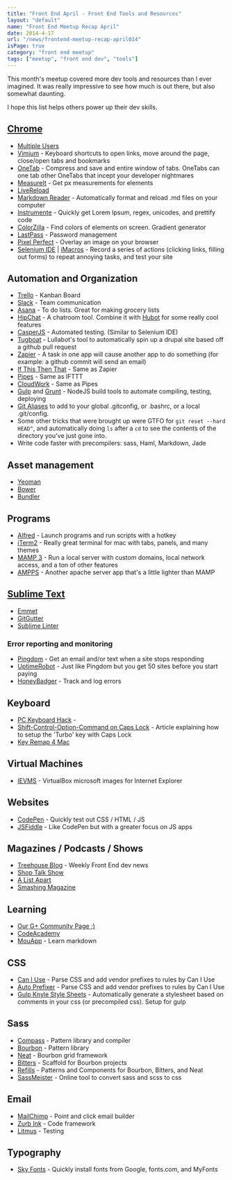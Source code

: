 ```yaml
---
title: "Front End April - Front End Tools and Resources"
layout: "default"
name: "Front End Meetup Recap April"
date: 2014-4-17
url: "/news/frontend-meetup-recap-april014"
isPage: true
category: "front end meetup"
tags: ["meetup", "front end dev", "tools"]
---
```


This month's meetup covered more dev tools and resources than I ever imagined. It was really impressive to see how much is out there, but also somewhat daunting. 

I hope this list helps others power up their dev skills. 


## <a href="https://www.google.com/intl/en/chrome/browser/" target="_blank">Chrome</a>
- <a href="https://support.google.com/chrome/answer/2364824?hl=en" target="_blank">Multiple Users</a>
- <a href="https://chrome.google.com/webstore/detail/vimium/dbepggeogbaibhgnhhndojpepiihcmeb" target="_blank">Vimium</a> - Keyboard shortcuts to open links, move around the page, close/open tabs and bookmarks
- <a href="https://chrome.google.com/webstore/detail/onetab/chphlpgkkbolifaimnlloiipkdnihall" target="_blank">OneTab</a> - Compress and save and entire window of tabs. OneTabs can one tab other OneTabs that incept your developer nightmares
- <a href="https://chrome.google.com/webstore/detail/measureit/pokhcahijjfkdccinalifdifljglhclm" target="_blank">MeasureIt</a> - Get px measurements for elements
- <a href="https://chrome.google.com/webstore/detail/livereload/jnihajbhpnppcggbcgedagnkighmdlei" target="_blank">LiveReload</a>
- <a href="https://chrome.google.com/webstore/detail/markdown-reader/gpoigdifkoadgajcincpilkjmejcaanc" target="_blank">Markdown Reader</a> - Automatically format and reload .md files on your computer
- <a href="https://chrome.google.com/webstore/detail/instrumente/ahchimdkljhhfjkklkafookapgikdhkk" target="_blank">Instrumente</a> - Quickly get Lorem Ipsum, regex, unicodes, and prettify code
- <a href="https://chrome.google.com/webstore/detail/colorzilla/bhlhnicpbhignbdhedgjhgdocnmhomnp" target="_blank">ColorZilla</a> - Find colors of elements on screen. Gradient generator
- <a href="https://chrome.google.com/webstore/detail/lastpass-free-password-ma/hdokiejnpimakedhajhdlcegeplioahd" target="_blank">LastPass</a> - Password management
- <a href="https://chrome.google.com/webstore/detail/perfectpixel-by-welldonec/dkaagdgjmgdmbnecmcefdhjekcoceebi?hl=en" target="_blank">Pixel Perfect</a> - Overlay an image on your browser
- <a href="http://docs.seleniumhq.org/projects/ide/" target="_blank">Selenium IDE</a> | <a href="https://chrome.google.com/webstore/search/imacros" target="_blank">iMacros</a> - Record a series of actions (clicking links, filling out forms) to repeat annoying tasks, and test your site

## Automation and Organization
- <a href="http://trello.com/" target="_blank">Trello</a> - Kanban Board
- <a href="https://slack.com/is/team-communication" target="_blank">Slack</a> - Team communication
- <a href="http://app.asana.com/" target="_blank">Asana</a> - To do lists. Great for making grocery lists
- <a href="http://hipchat.com" target="_blank">HipChat</a> - A chatroom tool. Combine it with <a href="https://hubot.github.com/" target="_blank">Hubot</a> for some really cool features
- <a href="http://casperjs.org/" target="_blank">CasperJS</a> - Automated testing. (Similar to Selenium IDE)
- <a href="http://www.lullabot.com/blog/podcasts/drupalizeme-podcast/25-workflow-uh-what-it-good" target="_blank">Tugboat</a> - Lullabot's tool to automatically spin up a drupal site based off a github pull request
- <a href="http://zapier.com/" target="_blank">Zapier</a> - A task in one app will cause another app to do something (for example: a github commit will send an email)
- <a href="https://ifttt.com/" target="_blank">If This Then That</a> - Same as Zapier
- <a href="http://pipes.yahoo.com/pipes/" target="_blank">Pipes</a> - Same as IFTTT
- <a href="https://cloudwork.com" target="_blank">CloudWork</a> - Same as Pipes
- <a href="http://gulpjs.com/" target="_blank">Gulp</a> and <a href="http://gruntjs.com/" target="_blank">Grunt</a> - NodeJS build tools to automate compiling, testing, deploying
- <a href="http://www.mediawiki.org/wiki/Git/aliases" target="_blank">Git Aliases</a> to add to your global .gitconfig, or .bashrc, or a local .git/config.
- Some other tricks that were brought up were GTFO for `git reset --hard HEAD^`, and automatically doing `ls` after a `cd` to see the contents of the directory you've just gone into.
- Write code faster with precompilers: sass, Haml, Markdown, Jade

## Asset management
- <a href="http://yeoman.io/" target="_blank">Yeoman</a>
- <a href="http://bower.io/" target="_blank">Bower</a>
- <a href="http://bundler.io/" target="_blank">Bundler</a>

## Programs
- <a href="http://www.alfredapp.com/" target="_blank">Alfred</a> - Launch programs and run scripts with a hotkey
- <a href="http://www.iterm2.com/" target="_blank">iTerm2</a> - Really great terminal for mac with tabs, panels, and many themes
- <a href="http://www.mamp.info/en/mamp-pro/" target="_blank">MAMP 3</a> - Run a local server with custom domains, local network access, and a ton of other features
- <a href="http://ampps.com/" target="_blank">AMPPS</a> - Another apache server app that's a little lighter than MAMP

## <a href="http://www.sublimetext.com/" target="_blank">Sublime Text</a>
- <a href="http://emmet.io/" target="_blank">Emmet</a>
- <a href="https://github.com/jisaacks/GitGutter" target="_blank">GitGutter</a>
- <a href="https://github.com/SublimeLinter/SublimeLinter-for-ST2" target="_blank">Sublime Linter</a>


### Error reporting and monitoring
- <a href="https://www.pingdom.com/" target="_blank">Pingdom</a> - Get an email and/or text when a site stops responding
- <a href="http://uptimerobot.com/" target="_blank">UptimeRobot</a> - Just like Pingdom but you get 50 sites before you start paying
- <a href="https://www.honeybadger.io/" target="_blank">HoneyBadger</a> - Track and log errors

## Keyboard
- <a href="https://github.com/tekezo/PCKeyboardHack" target="_blank">PC Keyboard Hack</a> - 
- <a href="http://www.leancrew.com/all-this/2012/11/shift-control-option-command-on-caps-lock/" target="_blank">Shift-Control-Option-Command on Caps Lock</a> - Article explaining how to setup the 'Turbo' key with Caps Lock
- <a href="https://pqrs.org/macosx/keyremap4macbook/" target="_blank">Key Remap 4 Mac</a>

## Virtual Machines
- <a href="https://github.com/xdissent/ievms" target="_blank">IEVMS</a> - VirtualBox microsoft images for Internet Explorer

## Websites
- <a href="http://codepen.io" target="_blank">CodePen</a> - Quickly test out CSS / HTML / JS
- <a href="http://jsfiddle.net/" target="_blank">JSFiddle</a> - Like CodePen but with a greater focus on JS apps

## Magazines / Podcasts / Shows
- <a href="https://www.youtube.com/user/gotreehouse/videos" target="_blank">Treehouse Blog</a> - Weekly Front End dev news
- <a href="http://shoptalkshow.com/" target="_blank">Shop Talk Show</a>
- <a href="http://alistapart.com/" target="_blank">A List Apart</a>
- <a href="http://www.smashingmagazine.com/" target="_blank">Smashing Magazine</a>

## Learning
- <a href="https://plus.google.com/communities/113557318254825410566" target="_blank">Our G+ Community Page ;)</a>
- <a href="http://www.codecademy.com/" target="_blank">CodeAcademy</a>
- <a href="http://mouapp.com" target="_blank">MouApp</a> - Learn markdown

## CSS
- <a href="http://caniuse.com/" target="_blank">Can I Use</a> - Parse CSS and add vendor prefixes to rules by Can I Use
- <a href="https://github.com/ai/autoprefixer" target="_blank">Auto Prefixer</a> - Parse CSS and add vendor prefixes to rules by Can I Use
- <a href="http://azanebrain.github.io/gulp-kss/" target="_blank">Gulp Knyle Style Sheets</a> - Automatically generate a stylesheet based on comments in your css (or precompiled css). Setup for gulp

## Sass
- <a href="" target="_blank">Compass</a> - Pattern library and compiler
- <a href="http://bourbon.io/" target="_blank">Bourbon</a> - Pattern library
- <a href="http://neat.bourbon.io/" target="_blank">Neat</a> - Bourbon grid framework
- <a href="http://bitters.bourbon.io/" target="_blank">Bitters</a> - Scaffold for Bourbon projects
- <a href="http://refills.bourbon.io/" target="_blank">Refills</a> - Patterns and Components for Bourbon, Bitters, and Neat
- <a href="http://sassmeister.com/" target="_blank">SassMeister</a> - Online tool to convert sass and scss to css

## Email
- <a href="http://mailchimp.com/" target="_blank">MailChimp</a> - Point and click email builder
- <a href="http://zurb.com/ink/" target="_blank">Zurb Ink</a> - Code framework
- <a href="http://litmus.com/" target="_blank">Litmus</a> - Testing

## Typography
- <a href="https://skyfonts.com/" target="_blank">Sky Fonts</a> - Quickly install fonts from Google, fonts.com, and MyFonts


